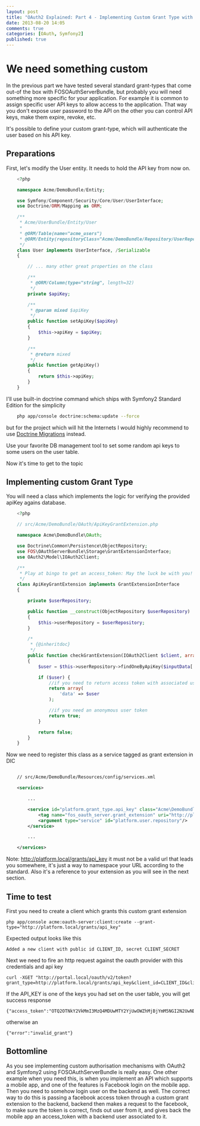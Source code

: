 ```yaml
---
layout: post
title: "OAuth2 Explained: Part 4 - Implementing Custom Grant Type with Symfony2 and FOSOAuthServerBundle"
date: 2013-08-20 14:05
comments: true
categories: [OAuth, Symfony2]
published: true
---
```


# We need something custom

In the previous part we have tested several standard grant-types that come out-of the box with FOSOAuthServerBundle, but probably you will need something more specific for your application. For example it is common to assign specific user API keys to allow access to the application. That way you don't expose user password to the API on the other you can control API keys, make them expire, revoke, etc. 

It's possible to define your custom grant-type, which will authenticate the user based on his API key. 

## Preparations

First, let's modify the User entity. It needs to hold the API key from now on.

<!-- more -->

``` PHP
	<?php 

	namespace Acme/DemoBundle/Entity;

	use Symfony/Component/Security/Core/User/UserInterface;
	use Doctrine/ORM/Mapping as ORM;

	/**
	 * Acme/UserBundle/Entity/User
	 *
	 * @ORM/Table(name="acme_users")
	 * @ORM/Entity(repositoryClass="Acme/DemoBundle/Repository/UserRepository")
	 */
	class User implements UserInterface, /Serializable
	{

		// ... many other great properties on the class

	    /**
	     * @ORM/Column(type="string", length=32)
	     */
	    private $apiKey;

	    /**
	     * @param mixed $apiKey
	     */
	    public function setApiKey($apiKey)
	    {
	        $this->apiKey = $apiKey;
	    }

	    /**
	     * @return mixed
	     */
	    public function getApiKey()
	    {
	        return $this->apiKey;
	    }
	}
```

I'll use built-in doctrine command which ships with Symfony2 Standard Edition for the simplicity

``` bash
	php app/console doctrine:schema:update --force
``` 	

but for the project which will hit the Internets I would highly recommend to use [Doctrine Migrations](https://github.com/doctrine/DoctrineMigrationsBundle) instead.

Use your favorite DB management tool to set some random api keys to some users on the user table.

Now it's time to get to the topic

## Implementing custom Grant Type

You will need a class which implements the logic for verifying the provided apiKey agains database. 

``` php
	<?php

	// src/Acme/DemoBundle/OAuth/ApiKeyGrantExtension.php

	namespace Acme\DemoBundle\OAuth;

	use Doctrine\Common\Persistence\ObjectRepository;
	use FOS\OAuthServerBundle\Storage\GrantExtensionInterface;
	use OAuth2\Model\IOAuth2Client;

	/**
	 * Play at bingo to get an access_token: May the luck be with you!
	 */
	class ApiKeyGrantExtension implements GrantExtensionInterface
	{

	    private $userRepository;

	    public function __construct(ObjectRepository $userRepository)
	    {
	        $this->userRepository = $userRepository;
	    }

	    /*
	     * {@inheritdoc}
	     */
	    public function checkGrantExtension(IOAuth2Client $client, array $inputData, array $authHeaders)
	    {
	        $user = $this->userRepository->findOneByApiKey($inputData['api_key']);

	        if ($user) {
	            //if you need to return access token with associated user
	            return array(
	                'data' => $user
	            );

	            //if you need an anonymous user token
	            return true;
	        }

	        return false;
	    }
	}
```

Now we need to register this class as a service tagged as grant extension in DIC

``` xml

	// src/Acme/DemoBundle/Resources/config/services.xml

	<services>

		...

		<service id="platform.grant_type.api_key" class="Acme\DemoBundle\OAuth\ApiKeyGrantExtension">
			<tag name="fos_oauth_server.grant_extension" uri="http://platform.local/grants/api_key" />
			<argument type="service" id="platform.user.repository"/>
		</service>

		...

	</services>
```

Note: http://platform.local/grants/api_key it must not be a valid url that leads you somewhere, it's just a way to namespace your URL according to the standard. Also it's a reference to your extension as you will see in the next section.

## Time to test

First you need to create a client which grants this custom grant extension

	php app/console acme:oauth-server:client:create --grant-type="http://platform.local/grants/api_key" 

Expected output looks like this

	Added a new client with public id CLIENT_ID, secret CLIENT_SECRET

Next we need to fire an http request against the oauth provider with this credentials and api key

	curl -XGET "http://portal.local/oauth/v2/token?grant_type=http://platform.local/grants/api_key&client_id=CLIENT_ID&client_secret=CLIENT_SECRET&api_key=API_KEY"

If the API_KEY is one of the keys you had set on the user table, you will get success response 

	{"access_token":"OTQ2OTNkY2VkMmI3MzQ4MDUwMTY2YjUwOWZhMjBjYmM5NGI2N2UwNDIwNDhkNTY2MWNlNTk1MmE5MmNhMTJjNA","expires_in":3600,"token_type":"bearer","scope":null,"refresh_token":"NTBkZDgxOGJiYmExYzZhNzQ5MmMwNTZjNjAyYzQzMmU1OTQ2NmRmMzljYzQxNmM3OGQ5ZDhhMjRhMjZiZTZmMA"}

otherwise an

	{"error":"invalid_grant"}

## Bottomline

As you see implementing custom authorisation mechanisms with OAuth2 and Symfony2 using FOSOAuthServerBundle is really easy. One other example when you need this, is when you implement an API which supports a mobile app, and one of the features is Facebook login on the mobile app. Then you need to somehow login user on the backend as well. The correct way to do this is passing a facebook access token through a custom grant extension to the backend, backend then makes a request to the facebook, to make sure the token is correct, finds out user from it, and gives back the mobile app an access_token with a backend user associated to it. 
